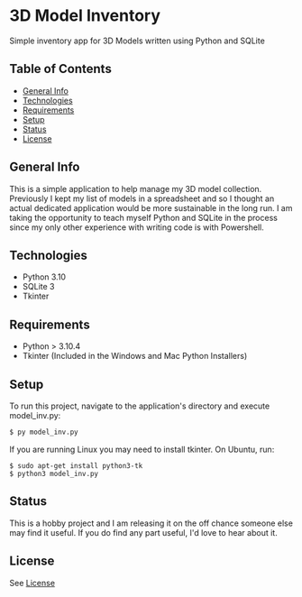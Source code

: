 # 3D Model Inventory

Simple inventory app for 3D Models written using Python and SQLite

## Table of Contents

* [General Info](#general-info)
* [Technologies](#technologies)
* [Requirements](#requirements)
* [Setup](#setup)
* [Status](#status)
* [License](#license)

## General Info

This is a simple application to help manage my 3D model collection.
Previously I kept my list of models in a spreadsheet and so I thought an
actual dedicated application would be more sustainable in the long run.
I am taking the opportunity to teach myself Python and SQLite in the process
since my only other experience with writing code is with Powershell.

## Technologies

* Python 3.10
* SQLite 3
* Tkinter

## Requirements

* Python > 3.10.4
* Tkinter (Included in the Windows and Mac Python Installers)

## Setup

To run this project, navigate to the application's directory and execute
model_inv.py:

```python
$ py model_inv.py
```

If  you are running Linux you may need to install tkinter. On Ubuntu, run:

```
$ sudo apt-get install python3-tk
$ python3 model_inv.py

```

## Status

This is a hobby project and I am releasing it on the off chance someone else
may find it useful. If you do find any part useful, I'd love to hear about it.

## License

See [License](https://github.com/Jeremiah85/3D-Model-Inventory/blob/main/LICENSE.md)
